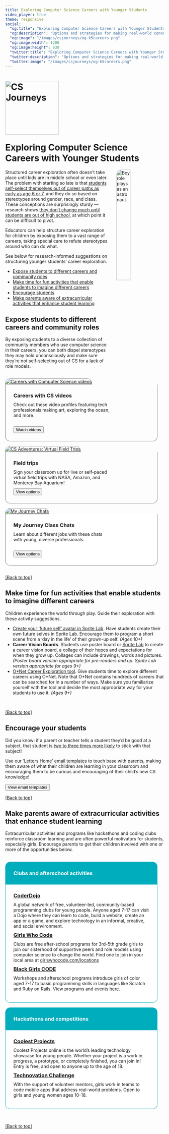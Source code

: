 ```yaml
---
title: Exploring Computer Science Careers with Younger Students
video_player: true
theme: responsive
social:
  "og:title": "Exploring Computer Science Careers with Younger Students"
  "og:description": "Options and strategies for making real-world connections"
  "og:image": "/images/csjourneys/og-k5careers.png"
  "og:image:width": 1200
  "og:image:height": 630
  "twitter:title": "Exploring Computer Science Careers with Younger Students"
  "twitter:description": "Options and strategies for making real-world connections"
  "twitter:image": "/images/csjourneys/og-k5careers.png"
---
```

<link href="/css/tools.css" rel="stylesheet">
<a id="top"></a>
<h1><a href="/csjourneys" target="_blank"><img src="/images/csjourneys/csjourneys.png" alt="CS Journeys" style="width:170px; max-width:100%;margin-bottom: 24px"/></a><br/>Exploring Computer Science Careers with Younger Students</h1>

<img src="/images/csjourneys/k5-careers-header.jpg" style="width:30%; float: right; margin-left: 20px; margin-bottom: 20px; border-radius: 15px" alt="Boy role plays as an astronaut.">

<p>Structured</i> career exploration often doesn’t take place until kids are in middle school or even later. The problem with starting so late is that <a href="https://www.bbc.com/news/education-50042459" target="_blank">students self-select themselves out of career paths as early as age 6 or 7</a>, and they do so based on stereotypes around gender, race, and class. These conceptions are surprisingly sturdy — research shows <a href="https://www.educationandemployers.org/research/startingearly/" target="_blank">they don’t change much until students are out of high school</a>, at which point it can be difficult to pivot.</p>
<p>Educators can help structure career exploration for children by exposing them to a vast range of careers, taking special care to refute stereotypes around who can do what.</p>
<p>See below for research-informed suggestions on structuring younger students’ career exploration.</p>

<ul>
    <li><a href="#careers">Expose students to different careers and community roles</a></li>
    <li><a href="#play">Make time for fun activities that enable students to imagine different careers</a></li>
    <li><a href="#encourage">Encourage students</a></li>
    <li><a href="#extracurricular">Make parents aware of extracurricular activities that enhance student learning</a></li>
</ul>

<a id="careers"></a>
<h2>Expose students to different careers and community roles</h2>
<p>By exposing students to a diverse collection of community members who use computer science in their careers, you can both dispel stereotypes they may hold unconsciously and make sure they’re not self-selecting out of CS for a lack of role models.</p>
<br>
<div class="col-33" style="padding-bottom:15px">
  <div class="tutorial-tile" style="padding-right:20px">
      <a class="linktag" id="videos" href="/careers-with-cs#videos" target="_blank">
        <img class="tutorial-tile-img" src="/images/fill-485x235/csjourneys/careers-thumbnail2.png" style="max-width:100%; border: 0.5px solid #808080; border-radius: 15px 15px 0 0;" alt="Careers with Computer Science videos">
      </a>
    <div class="tutorial-info" style="border: 1px solid #696969; border-top: none; border-radius: 0 0 15px 15px; padding: 15px 25px 25px 25px">
        <h3 class="tutorial-info-h" style="text-align: left; margin-top:10px; margin-bottom:10px"><strong>Careers with CS videos</strong></h3>
        <div class="smalltext" style="text-align: left; margin-bottom: 10px">Check out these video profiles featuring tech professionals making art, exploring the ocean, and more.</div>
        <br>
        <a class="linktag" id="field-trips" href="/careers-with-cs#videos" target="_blank"><button>Watch videos</button></a>
  </div>
</div>
</div>

<div class="col-33" style="padding-bottom:15px">
  <div class="tutorial-tile" style="padding-right:20px">
      <a class="linktag" id="field-trips" href="/csjourneys/csadventures#trips" target="_blank">
        <img class="tutorial-tile-img" src="/images/fill-485x235/csjourneys/amazon-trip.png" style="max-width:100%; border: 0.5px solid #808080; border-radius: 15px 15px 0 0;" alt="CS Adventures: Virtual Field Trips">
      </a>
    <div class="tutorial-info" style="border: 1px solid #696969; border-top: none; border-radius: 0 0 15px 15px; padding: 15px 25px 25px 25px">
        <h3 class="tutorial-info-h" style="text-align: left; margin-top:10px; margin-bottom:10px"><strong>Field trips</strong></h3>
        <div class="smalltext" style="text-align: left; margin-bottom: 10px">Sign your classroom up for live or self-paced virtual field trips with NASA, Amazon, and Monterey Bay Aquarium!</div>
        <a class="linktag" id="field-trips" href="/csjourneys/csadventures#trips" target="_blank"><button>View options</button></a>
  </div>
</div>
</div>

<div class="col-33" style="padding-bottom:15px">
  <div class="tutorial-tile" style="padding-right:20px">
      <a class="linktag" id="myjourneychats" href="/csjourneys/csadventures#chats" target="_blank">
        <img class="tutorial-tile-img" src="/images/csjourneys/myjourneychats3.gif" style="max-width:100%; border: 0.5px solid #808080; border-radius: 15px 15px 0 0" alt="My Journey Chats">
      </a>
    <div class="tutorial-info" style="background-color: #ffffff; border: 1px solid #696969; border-top: none; border-radius: 0 0 15px 15px; padding: 15px 25px 25px 25px">
        <h3 class="tutorial-info-h" style="text-align: left; margin-top:10px; margin-bottom:10px"><strong>My Journey Class Chats</strong></h3>
        <div class="smalltext" style="text-align: left; margin-bottom: 10px">Learn about different jobs with these chats with young, diverse professionals.</div>
        <br>
        <a class="linktag" id="myjourneychats" href="/csjourneys/csadventures#chats" target="_blank"><button>View options</button></a>
  </div>
</div>
</div>

<div style="clear: both"></div>

<p><a href="#top">[Back to top]</a></p>

<a id="play"></a>
<h2>Make time for fun activities that enable students to imagine different careers</h2>
<p>Children experience the world through play. Guide their exploration with these activity suggestions.</p>

<ul>
    <li><a class="linktag" id="spritelab" href="https://code.org/educate/spritelab" target="_blank">Create your ‘future self’ avatar in Sprite Lab</a>. Have students create their own future selves in Sprite Lab. Encourage them to program a short scene from a ‘day in the life’ of their grown-up self. <i>(Ages 10+)</i>
    <li><strong>Career Vision Boards</strong>. Students use poster board or <a class="linktag" id="spritelab" href="https://code.org/educate/spritelab" target="_blank">Sprite Lab</a> to create a career vision board, a collage of their hopes and expectations for when they grow up. Collages can include drawings, words and pictures. <i>(Poster board version appropriate for pre-readers and up. Sprite Lab version appropriate for ages 9+)</i></li>
    <li><a class="linktag" id="o-net" href="https://www.onetonline.org/" target="_blank">O*Net Career Exploration tool</a>. Give students time to explore different careers using O*Net. Note that O*Net contains hundreds of careers that can be searched for in a number of ways. Make sure you familiarize yourself with the tool and decide the most appropriate way for your students to use it. <i>(Ages 9+)</i></li>
</ul>

<br>

<p><a href="#top">[Back to top]</a></p>

<a id="encourage"></a>
<h2>Encourage your students</h2>
<p>Did you know: if a parent or teacher tells a student they’d be good at a subject, that student is <a href="https://services.google.com/fh/files/misc/encouraging-students-toward-computer-science-learning-brief.pdf" target="_blank">two to three times more likely</a> to stick with that subject!</p>
<p>Use our <a class="linktag" id="letters-home" href="https://code.org/csjourneys/engage-parents" target="_blank">‘Letters Home’ email templates</a> to touch base with parents, making them aware of what their children are learning in your classroom and encouraging them to be curious and encouraging of their child’s new CS knowledge!</p>
<a class="linktag" id="letters-home" href="https://code.org/csjourneys/engage-parents" target="_blank"><button>View email templates</button></a>

<br>

<p><a href="#top">[Back to top]</a></p>

<a id="extracurricular"></a>
<h2>Make parents aware of extracurricular activities that enhance student learning</h2>
<p>Extracurricular activities and programs like hackathons and coding clubs reinforce classroom learning and are often powerful motivators for students, especially girls. Encourage parents to get their children involved with one or more of the opportunities below.</p>
<br>
<div class="col-50" style="padding-bottom:15px">
  <div class="tutorial-tile" style="padding-right:20px">
      <div class="tutorial-info" style="background-color: #00adbc; border: 1px solid #00adbc; border-top: none; border: 0.5px solid #00adbc; border-radius: 15px 15px 0 0; padding: 15px 25px 25px 25px; min-height: 0">
        <h3 class="tutorial-info-h" style="color: #ffffff; text-align: left; margin-top:10px; margin-bottom:0"><strong>Clubs and afterschool activities</strong></h3>
        </div>
    <div class="tutorial-info" style="background-color: #ffffff; border: 1px solid #00adbc; border-top: none; border-radius: 0 0 15px 15px; padding: 15px 25px 25px 25px">
        <a class="linktag" id="coderdojo" href="https://coderdojo.com/" target="_blank"><h3 class="tutorial-info-h" style="text-align: left; margin-top:10px; margin-bottom:10px"><strong>CoderDojo</strong></h3></a>
        <div class="smalltext" style="text-align: left; margin-bottom: 10px">A global network of free, volunteer-led, community-based programming clubs for young people. Anyone aged 7-17 can visit a Dojo where they can learn to code, build a website, create an app or a game, and explore technology in an informal, creative, and social environment.</div>
        <a class="linktag" id="girlswhocode" href="https://girlswhocode.com/programs/clubs-program" target="_blank"><h3 class="tutorial-info-h" style="text-align: left; margin-top:10px; margin-bottom:10px"><strong>Girls Who Code</strong></h3></a>
        <div class="smalltext" style="text-align: left; margin-bottom: 10px">Clubs are free after-school programs for 3rd-5th grade girls to join our sisterhood of supportive peers and role models using computer science to change the world. Find one to join in your local area at <a class="linktag" id="gwc-locations" href="https://girlswhocode.com/locations" target="_blank">girlswhocode.com/locations</a></div>
        <a class="linktag" id="blackgirlscode" href="https://wearebgc.org/" target="_blank"><h3 class="tutorial-info-h" style="text-align: left; margin-top:10px; margin-bottom:10px"><strong>Black Girls CODE</strong></h3></a>
        <div class="smalltext" style="text-align: left; margin-bottom: 10px">Workshops and afterschool programs introduce girls of color aged 7-17 to basic programming skills in languages like Scratch and Ruby on Rails. View programs and events <a href="https://wearebgc.org/events/" target="_blank">here</a>.</div>
    </div>
</div>
</div>

<div class="col-50" style="padding-bottom:15px">
  <div class="tutorial-tile" style="padding-right:20px">
      <div class="tutorial-info" style="background-color: #00adbc; border: 1px solid #00adbc; border-top: none; border: 0.5px solid #00adbc; border-radius: 15px 15px 0 0; padding: 15px 25px 25px 25px; min-height: 0">
        <h3 class="tutorial-info-h" style="color: #ffffff; text-align: left; margin-top:10px; margin-bottom:0"><strong>Hackathons and competitions</strong></h3>
        </div>
    <div class="tutorial-info" style="background-color: #ffffff; border: 1px solid #00adbc; border-top: none; border-radius: 0 0 15px 15px; padding: 15px 25px 25px 25px">
        <a class="linktag" id="coolest-projects" href="https://online.coolestprojects.org/" target="_blank"><h3 class="tutorial-info-h" style="text-align: left; margin-top:10px; margin-bottom:10px"><strong>Coolest Projects</strong></h3></a>
        <div class="smalltext" style="text-align: left; margin-bottom: 10px">Coolest Projects online is the world’s leading technology showcase for young people. Whether your project is a work in progress, a prototype, or completely finished, you can join in! Entry is free, and open to anyone up to the age of 18.</div>
        <a class="linktag" id="technovation" href="https://technovationchallenge.org/" target="_blank"><h3 class="tutorial-info-h" style="text-align: left; margin-top:10px; margin-bottom:10px"><strong>Technovation Challenge</strong></h3></a>
        <div class="smalltext" style="text-align: left; margin-bottom: 10px">With the support of volunteer mentors, girls work in teams to code mobile apps that address real-world problems. Open to girls and young women ages 10-18.</div>
    </div>
</div>
</div>

<div style="clear: both"></div>
<br>
<p><a href="#top">[Back to top]</a></p>

